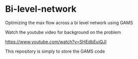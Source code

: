 # Bi-level-network
Optimizing the max flow across a bi level network using GAMS

Watch the youtube video for background on the problem

https://www.youtube.com/watch?v=SHEdbEuiQJI

This repository is simply to store the GAMS code
